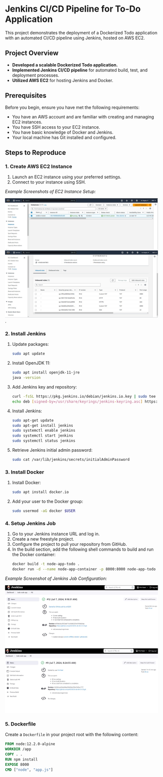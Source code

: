 # Jenkins CI/CD Pipeline for To-Do Application

This project demonstrates the deployment of a Dockerized Todo application with an automated CI/CD pipeline using Jenkins, hosted on AWS EC2.

## Project Overview

- **Developed a scalable Dockerized Todo application.**
- **Implemented Jenkins CI/CD pipeline** for automated build, test, and deployment processes.
- **Utilized AWS EC2** for hosting Jenkins and Docker.

## Prerequisites

Before you begin, ensure you have met the following requirements:
- You have an AWS account and are familiar with creating and managing EC2 instances.
- You have SSH access to your EC2 instance.
- You have basic knowledge of Docker and Jenkins.
- Your local machine has Git installed and configured.

## Steps to Reproduce

### 1. Create AWS EC2 Instance
1. Launch an EC2 instance using your preferred settings.
2. Connect to your instance using SSH.

*Example Screenshots of EC2 Instance Setup:*

![EC2 Instance Setup 1](images/EC2_1.jpg)
![EC2 Instance Setup 2](images/Ec2_security_group.jpg).

### 2. Install Jenkins
1. Update packages:
    ```sh
    sudo apt update
    ```
2. Install OpenJDK 11:
    ```sh
    sudo apt install openjdk-11-jre
    java -version
    ```
3. Add Jenkins key and repository:
    ```sh
    curl -fsSL https://pkg.jenkins.io/debian/jenkins.io.key | sudo tee /usr/share/keyrings/jenkins-keyring.asc > /dev/null
    echo deb [signed-by=/usr/share/keyrings/jenkins-keyring.asc] https://pkg.jenkins.io/debian binary/ | sudo tee /etc/apt/sources.list.d/jenkins.list > /dev/null
    ```
4. Install Jenkins:
    ```sh
    sudo apt-get update
    sudo apt-get install jenkins
    sudo systemctl enable jenkins
    sudo systemctl start jenkins
    sudo systemctl status jenkins
    ```
5. Retrieve Jenkins initial admin password:
    ```sh
    sudo cat /var/lib/jenkins/secrets/initialAdminPassword
    ```


### 3. Install Docker
1. Install Docker:
    ```sh
    sudo apt install docker.io
    ```
2. Add your user to the Docker group:
    ```sh
    sudo usermod -aG docker $USER
    ```

### 4. Setup Jenkins Job
1. Go to your Jenkins instance URL and log in.
2. Create a new freestyle project.
3. Configure the project to pull your repository from GitHub.
4. In the build section, add the following shell commands to build and run the Docker container:
    ```sh
    docker build -t node-app-todo .
    docker run -d --name node-app-container -p 8000:8000 node-app-todo
    ```

*Example Screenshot of Jenkins Job Configuration:*

![Jenkins Job Configuration 1](images/Jenkins_build_github_push.jpg) 
![Jenkins Job Configuration 2](images/Jenkins_build_user.jpg)

### 5. Dockerfile
Create a `Dockerfile` in your project root with the following content:
```dockerfile
FROM node:12.2.0-alpine
WORKDIR /app
COPY . .
RUN npm install
EXPOSE 8000
CMD ["node", "app.js"]
